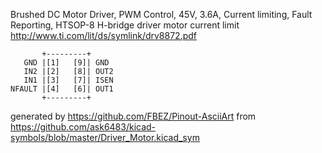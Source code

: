 Brushed DC Motor Driver, PWM Control, 45V, 3.6A, Current limiting, Fault Reporting, HTSOP-8
H-bridge driver motor current limit
http://www.ti.com/lit/ds/symlink/drv8872.pdf


	       +---------+
	   GND |[1]   [9]| GND
	   IN2 |[2]   [8]| OUT2
	   IN1 |[3]   [7]| ISEN
	NFAULT |[4]   [6]| OUT1
	       +---------+


generated by https://github.com/FBEZ/Pinout-AsciiArt from https://github.com/ask6483/kicad-symbols/blob/master/Driver_Motor.kicad_sym